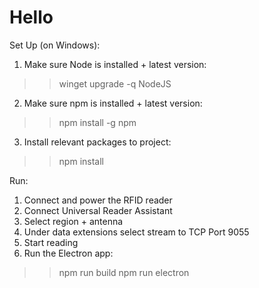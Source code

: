# Hello
Set Up (on Windows):
1. Make sure Node is installed + latest version:
>> winget upgrade -q NodeJS
2. Make sure npm is installed + latest version:
>> npm install -g npm
3. Install relevant packages to project:
>> npm install

Run:
1. Connect and power the RFID reader
2. Connect Universal Reader Assistant
3. Select region + antenna
4. Under data extensions select stream to TCP Port 9055
5. Start reading
6. Run the Electron app:
>> npm run build
>> npm run electron